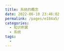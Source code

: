 ```yaml
---
title: 系统的概念
date: 2022-06-10 23:46:02
permalink: /pages/e184a5/
categories:
  - 知识积累
  - 系统
tags:
  - 
---
```

